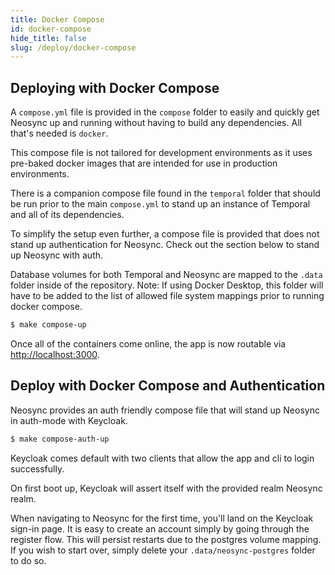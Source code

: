 ```yaml
---
title: Docker Compose
id: docker-compose
hide_title: false
slug: /deploy/docker-compose
---
```


## Deploying with Docker Compose

A `compose.yml` file is provided in the `compose` folder to easily and quickly get Neosync up and running without having to build any dependencies. All that's needed is `docker`.

This compose file is not tailored for development environments as it uses pre-baked docker images that are intended for use in production environments.

There is a companion compose file found in the `temporal` folder that should be run prior to the main `compose.yml` to stand up an instance of Temporal and all of its dependencies.

To simplify the setup even further, a compose file is provided that does not stand up authentication for Neosync. Check out the section below to stand up Neosync with auth.

Database volumes for both Temporal and Neosync are mapped to the `.data` folder inside of the repository. Note: If using Docker Desktop, this folder will have to be added to the list of allowed file system mappings prior to running docker compose.

```sh
$ make compose-up
```

Once all of the containers come online, the app is now routable via [http://localhost:3000](http://localhost:3000).

## Deploy with Docker Compose and Authentication

Neosync provides an auth friendly compose file that will stand up Neosync in auth-mode with Keycloak.

```sh
$ make compose-auth-up
```

Keycloak comes default with two clients that allow the app and cli to login successfully.

On first boot up, Keycloak will assert itself with the provided realm Neosync realm.

When navigating to Neosync for the first time, you'll land on the Keycloak sign-in page. It is easy to create an account simply by going through the register flow.
This will persist restarts due to the postgres volume mapping. If you wish to start over, simply delete your `.data/neosync-postgres` folder to do so.
